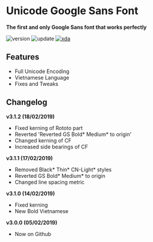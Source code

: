 # Unicode Google Sans Font
**The first and only Google Sans font that works perfectly**

![version](https://img.shields.io/badge/Version-3.1.2-brightgreen.svg) 
![update](https://img.shields.io/badge/Update-Feb_18,_2019-blue.svg) 
[![xda](https://img.shields.io/badge/XDA-Thread-orange.svg)](https://forum.xda-developers.com/apps/magisk/font-headline-fonts-nongthaihoang-t3886349) 

## Features
- Full Unicode Encoding
- Vietnamese Language
- Fixes and Tweaks

## Changelog
**v3.1.2 (18/02/2019)**
- Fixed kerning of Rototo part
- Reverted 'Reverted GS Bold\* Medium\* to origin'
- Changed kerning of CF
- Increased side bearings of CF

**v3.1.1 (17/02/2019)**
- Removed Black\* Thin\* CN-Light\* styles
- Reverted GS Bold\* Medium\* to origin
- Changed line spacing metric

**v3.1.0 (14/02/2019)**
- Fixed kerning
- New Bold Vietnamese

**v3.0.0 (05/02/2019)**
- Now on Github
